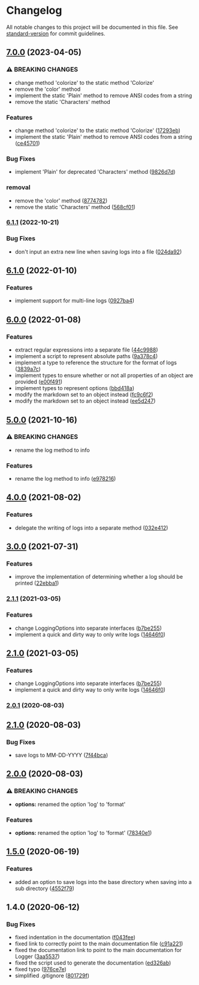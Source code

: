 # Changelog

All notable changes to this project will be documented in this file. See [standard-version](https://github.com/conventional-changelog/standard-version) for commit guidelines.

## [7.0.0](https://github.com/norviah/logger/compare/v6.1.1...v7.0.0) (2023-04-05)


### ⚠ BREAKING CHANGES

* change method 'colorize' to the static method 'Colorize'
* remove the 'color' method
* implement the static 'Plain' method to remove ANSI codes from a string
* remove the static 'Characters' method

### Features

* change method 'colorize' to the static method 'Colorize' ([17293eb](https://github.com/norviah/logger/commit/17293ebcf9021a9a47a479e41ded022d842fc616))
* implement the static 'Plain' method to remove ANSI codes from a string ([ce45701](https://github.com/norviah/logger/commit/ce45701fc821b0d3029e5b7bd3e1c87d172e988b))


### Bug Fixes

* implement 'Plain' for deprecated 'Characters' method ([9826d7d](https://github.com/norviah/logger/commit/9826d7d8c03e1b93856346a2732ab20295bc8409))


### removal

* remove the 'color' method ([8774782](https://github.com/norviah/logger/commit/877478283bb899e137344f1dae9ebff26a475340))
* remove the static 'Characters' method ([568cf01](https://github.com/norviah/logger/commit/568cf01d7b04228261b488c127eb5a5e131ac9b6))

### [6.1.1](https://github.com/norviah/logger/compare/v6.1.0...v6.1.1) (2022-10-21)


### Bug Fixes

* don't input an extra new line when saving logs into a file ([024da92](https://github.com/norviah/logger/commit/024da92869295ed413f750b9219ce8ef5092dac2))

## [6.1.0](https://github.com/norviah/logger/compare/v6.0.0...v6.1.0) (2022-01-10)


### Features

* implement support for multi-line logs ([0927ba4](https://github.com/norviah/logger/commit/0927ba46fa8d6983ed3abda246f164995eb6cafa))

## [6.0.0](https://github.com/norviah/logger/compare/v5.0.0...v6.0.0) (2022-01-08)


### Features

* extract regular expressions into a separate file ([44c9988](https://github.com/norviah/logger/commit/44c9988f1f5811f1208888a8dcf7d492d0b79cef))
* implement a script to represent absolute paths ([9a378c4](https://github.com/norviah/logger/commit/9a378c4313c3f4d286e7ee6143c8701728b1fa03))
* implement a type to reference the structure for the format of logs ([3839a7c](https://github.com/norviah/logger/commit/3839a7c3270755602971b773601ae86c130c38cb))
* implement types to ensure whether or not all properties of an object are provided ([e00f491](https://github.com/norviah/logger/commit/e00f491baeb6abb524c8be3d9cfdba6e9ad443ed))
* implement types to represent options ([bbd418a](https://github.com/norviah/logger/commit/bbd418af4bf48ec82612851c2f686cf0128bcb78))
* modify the markdown set to an object instead ([fc9c6f2](https://github.com/norviah/logger/commit/fc9c6f29790eac5e117105150bf4a3c8342c5ffb))
* modify the markdown set to an object instead ([ee5d247](https://github.com/norviah/logger/commit/ee5d2473e90389fc0217b37b5e259916b44d9517))

## [5.0.0](https://github.com/norviah/logger/compare/v4.0.0...v5.0.0) (2021-10-16)


### ⚠ BREAKING CHANGES

* rename the log method to info

### Features

* rename the log method to info ([e978216](https://github.com/norviah/logger/commit/e9782165b8cd08700d846dd795c6f76005e40524))

## [4.0.0](https://github.com/norviah/logger/compare/v3.0.0...v4.0.0) (2021-08-02)


### Features

* delegate the writing of logs into a separate method ([032e412](https://github.com/norviah/logger/commit/032e4120e31a3fdc8c732fca7f98b4a697040840))

## [3.0.0](https://github.com/norviah/logger/compare/v2.1.1...v3.0.0) (2021-07-31)


### Features

* improve the implementation of determining whether a log should be printed ([22ebba1](https://github.com/norviah/logger/commit/22ebba11c7610df18d1f7fa1e6e1dab337679a35))

### [2.1.1](https://github.com/norviah/logger/compare/v2.0.1...v2.1.1) (2021-03-05)


### Features

* change LoggingOptions into separate interfaces ([b7be255](https://github.com/norviah/logger/commit/b7be25582245fe19042db05e8a6e3bb804480de8))
* implement a quick and dirty way to only write logs ([14646f0](https://github.com/norviah/logger/commit/14646f002bc5cb207842a28d4ff57ef458530622))

## [2.1.0](https://github.com/norviah/logger/compare/v2.0.1...v2.1.0) (2021-03-05)


### Features

* change LoggingOptions into separate interfaces ([b7be255](https://github.com/norviah/logger/commit/b7be25582245fe19042db05e8a6e3bb804480de8))
* implement a quick and dirty way to only write logs ([14646f0](https://github.com/norviah/logger/commit/14646f002bc5cb207842a28d4ff57ef458530622))

### [2.0.1](https://github.com/norviah/logger/compare/v2.1.0...v2.0.1) (2020-08-03)

## [2.1.0](https://github.com/norviah/logger/compare/v2.0.0...v2.1.0) (2020-08-03)


### Bug Fixes

* save logs to MM-DD-YYYY ([7f44bca](https://github.com/norviah/logger/commit/7f44bca48358f39fd0507617cc66dd358b3c4d71))

## [2.0.0](https://github.com/norviah/logger/compare/v1.5.0...v2.0.0) (2020-08-03)


### ⚠ BREAKING CHANGES

* **options:** renamed the option 'log' to 'format'

### Features

* **options:** renamed the option 'log' to 'format' ([78340e1](https://github.com/norviah/logger/commit/78340e1b8bf4b13fff2419f81d8c4718d6a3db4e))

## [1.5.0](https://github.com/norviah/logger/compare/v1.4.0...v1.5.0) (2020-06-19)


### Features

* added an option to save logs into the base directory when saving into a sub directory ([4552f79](https://github.com/norviah/logger/commit/4552f798e5add82285347ee3aeb37ff909a9837e))

## 1.4.0 (2020-06-12)


### Bug Fixes

* fixed indentation in the documentation ([f043fee](https://github.com/norviah/logger/commit/f043fee6354d01ad8e30d1b13a7eb5b13fe5aa68))
* fixed link to correctly point to the main documentation file ([c91a221](https://github.com/norviah/logger/commit/c91a221ec8b06eebf00b54dc6205e6e0db5c37d0))
* fixed the documentation link to point to the main documentation for Logger ([3aa5537](https://github.com/norviah/logger/commit/3aa55379f7292f5118f8b97d11218be80def45d7))
* fixed the script used to generate the documentation ([ed326ab](https://github.com/norviah/logger/commit/ed326ab26f5b70751203070839403a2020366b21))
* fixed typo ([976ce7e](https://github.com/norviah/logger/commit/976ce7e4f857fbfa578fdfb70a557722fe008414))
* simplified .gitignore ([801729f](https://github.com/norviah/logger/commit/801729fd6736d6721bee184cbc25806873703828))
